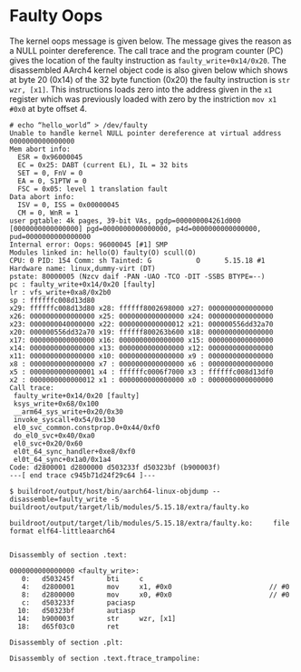 # Faulty Oops

The kernel oops message is given below. The message gives the reason as a NULL pointer dereference.
The call trace and the program counter (PC) gives the location of the faulty instruction as `faulty_write+0x14/0x20`.
The disassembled AArch4 kernel object code is also given below which shows at byte 20 (0x14) of the 32 byte function (0x20) the faulty instruction is `str wzr, [x1]`. This instructions loads zero into the address given in the `x1` register which was previously loaded with zero by the instriction `mov x1 #0x0` at byte offset 4.

```console
# echo “hello_world” > /dev/faulty
Unable to handle kernel NULL pointer dereference at virtual address 0000000000000000
Mem abort info:
  ESR = 0x96000045
  EC = 0x25: DABT (current EL), IL = 32 bits
  SET = 0, FnV = 0
  EA = 0, S1PTW = 0
  FSC = 0x05: level 1 translation fault
Data abort info:
  ISV = 0, ISS = 0x00000045
  CM = 0, WnR = 1
user pgtable: 4k pages, 39-bit VAs, pgdp=000000004261d000
[0000000000000000] pgd=0000000000000000, p4d=0000000000000000, pud=0000000000000000
Internal error: Oops: 96000045 [#1] SMP
Modules linked in: hello(O) faulty(O) scull(O)
CPU: 0 PID: 154 Comm: sh Tainted: G           O      5.15.18 #1
Hardware name: linux,dummy-virt (DT)
pstate: 80000005 (Nzcv daif -PAN -UAO -TCO -DIT -SSBS BTYPE=--)
pc : faulty_write+0x14/0x20 [faulty]
lr : vfs_write+0xa8/0x2b0
sp : ffffffc008d13d80
x29: ffffffc008d13d80 x28: ffffff8002698000 x27: 0000000000000000
x26: 0000000000000000 x25: 0000000000000000 x24: 0000000000000000
x23: 0000000040000000 x22: 0000000000000012 x21: 000000556dd32a70
x20: 000000556dd32a70 x19: ffffff800263b600 x18: 0000000000000000
x17: 0000000000000000 x16: 0000000000000000 x15: 0000000000000000
x14: 0000000000000000 x13: 0000000000000000 x12: 0000000000000000
x11: 0000000000000000 x10: 0000000000000000 x9 : 0000000000000000
x8 : 0000000000000000 x7 : 0000000000000000 x6 : 0000000000000000
x5 : 0000000000000001 x4 : ffffffc0006f7000 x3 : ffffffc008d13df0
x2 : 0000000000000012 x1 : 0000000000000000 x0 : 0000000000000000
Call trace:
 faulty_write+0x14/0x20 [faulty]
 ksys_write+0x68/0x100
 __arm64_sys_write+0x20/0x30
 invoke_syscall+0x54/0x130
 el0_svc_common.constprop.0+0x44/0xf0
 do_el0_svc+0x40/0xa0
 el0_svc+0x20/0x60
 el0t_64_sync_handler+0xe8/0xf0
 el0t_64_sync+0x1a0/0x1a4
Code: d2800001 d2800000 d503233f d50323bf (b900003f) 
---[ end trace c945b71d24f29c64 ]---
```

````console
$ buildroot/output/host/bin/aarch64-linux-objdump --disassemble=faulty_write -S buildroot/output/target/lib/modules/5.15.18/extra/faulty.ko
````

```console
buildroot/output/target/lib/modules/5.15.18/extra/faulty.ko:     file format elf64-littleaarch64


Disassembly of section .text:

0000000000000000 <faulty_write>:
   0:   d503245f        bti     c
   4:   d2800001        mov     x1, #0x0                        // #0
   8:   d2800000        mov     x0, #0x0                        // #0
   c:   d503233f        paciasp
  10:   d50323bf        autiasp
  14:   b900003f        str     wzr, [x1]
  18:   d65f03c0        ret

Disassembly of section .plt:

Disassembly of section .text.ftrace_trampoline:
```